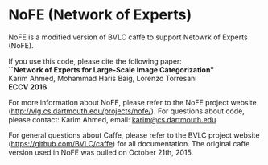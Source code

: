 # NoFE (Network of Experts)

NoFE is a modified version of BVLC caffe to support Netowrk of Experts (NoFE). 

If you use this code, please cite the following paper:<br>
<b>``Network of Experts for Large-Scale Image Categorization"</b><br>
Karim Ahmed, Mohammad Haris Baig, Lorenzo Torresani <br>
<b>ECCV 2016 </b>



For more information about NoFE, please refer to the NoFE project website (http://vlg.cs.dartmouth.edu/projects/nofe/).
For questions about code, please contact: Karim Ahmed, email: karim@cs.dartmouth.edu





For general questions about Caffe, please refer to the BVLC project website (https://github.com/BVLC/caffe) for all documentation.
The original caffe version used in NoFE was pulled on October 21th, 2015. 
